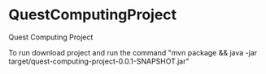 # QuestComputingProject
Quest Computing Project

To run download project and run the command "mvn package && java -jar target/quest-computing-project-0.0.1-SNAPSHOT.jar"
